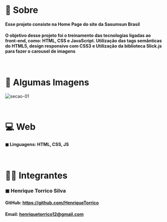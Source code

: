 # 📌 Sobre

#### <p>Esse projeto consiste na Home Page do site da Sasumsun Brasil</p>

#### <p>O objetivo desse projeto foi o treinamento das tecnologias ligadas ao front-end, como: HTML, CSS e JavaScript. Utilização das tags semânticas do HTML5, design responsivo com CSS3 e Utilização da biblioteca Slick.js para fazer o carousel de imagens</p>

<br>

# 📍 Algumas Imagens
![secao-01](https://user-images.githubusercontent.com/64800211/139880324-1c3c23ff-d792-4002-8565-a5acff055093.png)

<br>

# 💻 Web
#### ◼ Linguagens: HTML, CSS, JS

<br>

# 👨‍💻 Integrantes
### ◼ Henrique Torrico Silva <br>
#### GitHub: https://github.com/HenriqueTorrico
#### Email: henriquetorrico12@gmail.com
